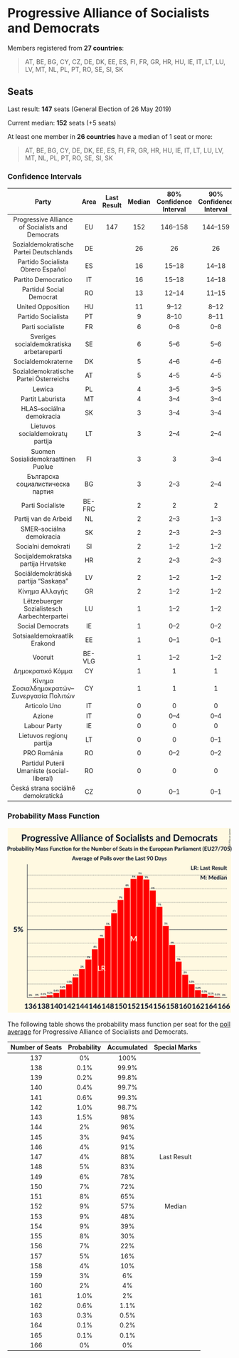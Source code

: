 # Progressive Alliance of Socialists and Democrats

Members registered from **27 countries**:

> AT, BE, BG, CY, CZ, DE, DK, EE, ES, FI, FR, GR, HR, HU, IE, IT, LT, LU, LV, MT, NL, PL, PT, RO, SE, SI, SK

## Seats

Last result: **147** seats (General Election of 26 May 2019)

Current median: **152** seats (+5 seats)

At least one member in **26 countries** have a median of 1 seat or more:

> AT, BE, BG, CY, DE, DK, EE, ES, FI, FR, GR, HR, HU, IE, IT, LT, LU, LV, MT, NL, PL, PT, RO, SE, SI, SK

### Confidence Intervals

| Party | Area | Last Result | Median | 80% Confidence Interval | 90% Confidence Interval | 95% Confidence Interval | 99% Confidence Interval |
|:-----:|:----:|:-----------:|:------:|:-----------------------:|:-----------------------:|:-----------------------:|:-----------------------:|
| Progressive Alliance of Socialists and Democrats | EU | 147 | 152 | 146–158 | 144–159 | 143–160 | 140–163 |
| Sozialdemokratische Partei Deutschlands | DE | | 26 | 26 | 26 | 26 | 26 |
| Partido Socialista Obrero Español | ES | | 16 | 15–18 | 14–18 | 14–18 | 13–19 |
| Partito Democratico | IT | | 16 | 15–18 | 14–18 | 14–18 | 13–19 |
| Partidul Social Democrat | RO | | 13 | 12–14 | 11–15 | 11–15 | 11–16 |
| United Opposition | HU | | 11 | 9–12 | 8–12 | 8–12 | 8–12 |
| Partido Socialista | PT | | 9 | 8–10 | 8–11 | 8–11 | 8–11 |
| Parti socialiste | FR | | 6 | 0–8 | 0–8 | 0–8 | 0–8 |
| Sveriges socialdemokratiska arbetareparti | SE | | 6 | 5–6 | 5–6 | 5–6 | 5–7 |
| Socialdemokraterne | DK | | 5 | 4–6 | 4–6 | 4–6 | 4–6 |
| Sozialdemokratische Partei Österreichs | AT | | 5 | 4–5 | 4–5 | 4–6 | 3–6 |
| Lewica | PL | | 4 | 3–5 | 3–5 | 3–5 | 0–6 |
| Partit Laburista | MT | | 4 | 3–4 | 3–4 | 3–4 | 3–4 |
| HLAS–sociálna demokracia | SK | | 3 | 3–4 | 3–4 | 3–4 | 2–4 |
| Lietuvos socialdemokratų partija | LT | | 3 | 2–4 | 2–4 | 2–4 | 2–4 |
| Suomen Sosialidemokraattinen Puolue | FI | | 3 | 3 | 3–4 | 3–4 | 3–4 |
| Българска социалистическа партия | BG | | 3 | 2–3 | 2–4 | 2–4 | 2–4 |
| Parti Socialiste | BE-FRC | | 2 | 2 | 2 | 2 | 2 |
| Partij van de Arbeid | NL | | 2 | 2–3 | 1–3 | 1–3 | 1–3 |
| SMER–sociálna demokracia | SK | | 2 | 2–3 | 2–3 | 2–3 | 2–3 |
| Socialni demokrati | SI | | 2 | 1–2 | 1–2 | 1–2 | 1–3 |
| Socijaldemokratska partija Hrvatske | HR | | 2 | 2–3 | 2–3 | 2–3 | 1–3 |
| Sociāldemokrātiskā partija “Saskaņa” | LV | | 2 | 1–2 | 1–2 | 1–2 | 1–2 |
| Κίνημα Αλλαγής | GR | | 2 | 1–2 | 1–2 | 1–2 | 1–2 |
| Lëtzebuerger Sozialistesch Aarbechterpartei | LU | | 1 | 1–2 | 1–2 | 1–2 | 1–2 |
| Social Democrats | IE | | 1 | 0–2 | 0–2 | 0–2 | 0–2 |
| Sotsiaaldemokraatlik Erakond | EE | | 1 | 0–1 | 0–1 | 0–1 | 0–1 |
| Vooruit | BE-VLG | | 1 | 1–2 | 1–2 | 1–2 | 1–2 |
| Δημοκρατικό Κόμμα | CY | | 1 | 1 | 1 | 1 | 1 |
| Κίνημα Σοσιαλδημοκρατών–Συνεργασία Πολιτών | CY | | 1 | 1 | 1 | 1 | 1 |
| Articolo Uno | IT | | 0 | 0 | 0 | 0 | 0 |
| Azione | IT | | 0 | 0–4 | 0–4 | 0–4 | 0–4 |
| Labour Party | IE | | 0 | 0 | 0 | 0 | 0 |
| Lietuvos regionų partija | LT | | 0 | 0 | 0–1 | 0–1 | 0–1 |
| PRO România | RO | | 0 | 0–2 | 0–2 | 0–2 | 0–2 |
| Partidul Puterii Umaniste (social-liberal) | RO | | 0 | 0 | 0 | 0–2 | 0–2 |
| Česká strana sociálně demokratická | CZ | | 0 | 0–1 | 0–1 | 0–1 | 0–2 |

### Probability Mass Function

![Graph with seats probability mass function not yet produced](average-2021-10-31-seats-pmf-progressiveallianceofsocialistsanddemocrats.png "Seats Probability Mass Function")

The following table shows the probability mass function per seat for the [poll average](average-2021-10-31.html) for Progressive Alliance of Socialists and Democrats.

| Number of Seats | Probability | Accumulated | Special Marks |
|:---------------:|:-----------:|:-----------:|:-------------:|
| 137 | 0% | 100% |  |
| 138 | 0.1% | 99.9% |  |
| 139 | 0.2% | 99.8% |  |
| 140 | 0.4% | 99.7% |  |
| 141 | 0.6% | 99.3% |  |
| 142 | 1.0% | 98.7% |  |
| 143 | 1.5% | 98% |  |
| 144 | 2% | 96% |  |
| 145 | 3% | 94% |  |
| 146 | 4% | 91% |  |
| 147 | 4% | 88% | Last Result |
| 148 | 5% | 83% |  |
| 149 | 6% | 78% |  |
| 150 | 7% | 72% |  |
| 151 | 8% | 65% |  |
| 152 | 9% | 57% | Median |
| 153 | 9% | 48% |  |
| 154 | 9% | 39% |  |
| 155 | 8% | 30% |  |
| 156 | 7% | 22% |  |
| 157 | 5% | 16% |  |
| 158 | 4% | 10% |  |
| 159 | 3% | 6% |  |
| 160 | 2% | 4% |  |
| 161 | 1.0% | 2% |  |
| 162 | 0.6% | 1.1% |  |
| 163 | 0.3% | 0.5% |  |
| 164 | 0.1% | 0.2% |  |
| 165 | 0.1% | 0.1% |  |
| 166 | 0% | 0% |  |


